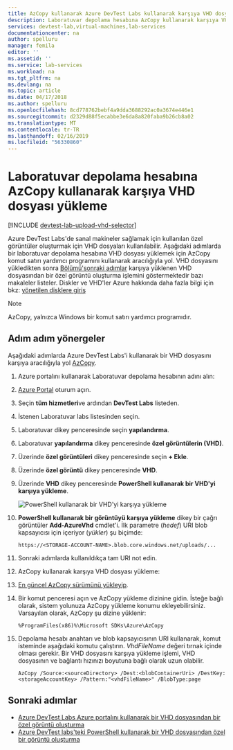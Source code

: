 ```yaml
---
title: AzCopy kullanarak Azure DevTest Labs kullanarak karşıya VHD dosyası yükleme | Microsoft Docs
description: Laboratuvar depolama hesabına AzCopy kullanarak karşıya VHD dosyası yükleme
services: devtest-lab,virtual-machines,lab-services
documentationcenter: na
author: spelluru
manager: femila
editor: ''
ms.assetid: ''
ms.service: lab-services
ms.workload: na
ms.tgt_pltfrm: na
ms.devlang: na
ms.topic: article
ms.date: 04/17/2018
ms.author: spelluru
ms.openlocfilehash: 8cd778762bebf4a9dda3688292ac0a3674e446e1
ms.sourcegitcommit: d2329d88f5ecabbe3e6da8a820faba9b26cb8a02
ms.translationtype: MT
ms.contentlocale: tr-TR
ms.lasthandoff: 02/16/2019
ms.locfileid: "56330860"
---
```

# <a name="upload-vhd-file-to-labs-storage-account-using-azcopy"></a>Laboratuvar depolama hesabına AzCopy kullanarak karşıya VHD dosyası yükleme

[!INCLUDE [devtest-lab-upload-vhd-selector](../../includes/devtest-lab-upload-vhd-selector.md)]

Azure DevTest Labs'de sanal makineler sağlamak için kullanılan özel görüntüler oluşturmak için VHD dosyaları kullanılabilir. Aşağıdaki adımlarda bir laboratuvar depolama hesabına VHD dosyası yüklemek için AzCopy komut satırı yardımcı programını kullanarak aracılığıyla yol. VHD dosyasını yükledikten sonra [Bölümü'sonraki adımlar](#next-steps) karşıya yüklenen VHD dosyasından bir özel görüntü oluşturma işlemini göstermektedir bazı makaleler listeler. Diskler ve VHD'ler Azure hakkında daha fazla bilgi için bkz: [yönetilen disklere giriş](../virtual-machines/linux/managed-disks-overview.md)

> [!NOTE] 
>  
> AzCopy, yalnızca Windows bir komut satırı yardımcı programıdır.

## <a name="step-by-step-instructions"></a>Adım adım yönergeler

Aşağıdaki adımlarda Azure DevTest Labs'i kullanarak bir VHD dosyasını karşıya aracılığıyla yol [AzCopy](https://aka.ms/downloadazcopy). 

1. Azure portalını kullanarak Laboratuvar depolama hesabının adını alın:

1. [Azure Portal](https://go.microsoft.com/fwlink/p/?LinkID=525040) oturum açın.

1. Seçin **tüm hizmetleri**ve ardından **DevTest Labs** listeden.

1. İstenen Laboratuvar labs listesinden seçin.  

1. Laboratuvar dikey penceresinde seçin **yapılandırma**. 

1. Laboratuvar **yapılandırma** dikey penceresinde **özel görüntülerin (VHD)**.

1. Üzerinde **özel görüntüleri** dikey penceresinde seçin **+ Ekle**. 

1. Üzerinde **özel görüntü** dikey penceresinde **VHD**.

1. Üzerinde **VHD** dikey penceresinde **PowerShell kullanarak bir VHD'yi karşıya yükleme**.

    ![PowerShell kullanarak bir VHD'yi karşıya yükleme](./media/devtest-lab-upload-vhd-using-azcopy/upload-image-using-psh.png)

1. **PowerShell kullanarak bir görüntüyü karşıya yükleme** dikey bir çağrı görüntüler **Add-AzureVhd** cmdlet'i. İlk parametre (*hedef*) URI blob kapsayıcısı için içeriyor (*yükler*) şu biçimde:

    ```
    https://<STORAGE-ACCOUNT-NAME>.blob.core.windows.net/uploads/...
    ``` 

1. Sonraki adımlarda kullanıldıkça tam URI not edin.

1. AzCopy kullanarak karşıya VHD dosyası yükleme:
 
1. [En güncel AzCopy sürümünü yükleyip](https://aka.ms/downloadazcopy).

1. Bir komut penceresi açın ve AzCopy yükleme dizinine gidin. İsteğe bağlı olarak, sistem yolunuza AzCopy yükleme konumu ekleyebilirsiniz. Varsayılan olarak, AzCopy şu dizine yüklenir:

    ```command-line
    %ProgramFiles(x86)%\Microsoft SDKs\Azure\AzCopy
    ```

1. Depolama hesabı anahtarı ve blob kapsayıcısının URI kullanarak, komut isteminde aşağıdaki komutu çalıştırın. *VhdFileName* değeri tırnak içinde olması gerekir. Bir VHD dosyasını karşıya yükleme işlemi, VHD dosyasının ve bağlantı hızınızı boyutuna bağlı olarak uzun olabilir.   

    ```command-line
    AzCopy /Source:<sourceDirectory> /Dest:<blobContainerUri> /DestKey:<storageAccountKey> /Pattern:"<vhdFileName>" /BlobType:page
    ```

## <a name="next-steps"></a>Sonraki adımlar

- [Azure DevTest Labs Azure portalını kullanarak bir VHD dosyasından bir özel görüntü oluşturma](devtest-lab-create-template.md)
- [Azure DevTest labs'teki PowerShell kullanarak bir VHD dosyasından özel bir görüntü oluşturma](devtest-lab-create-custom-image-from-vhd-using-powershell.md)